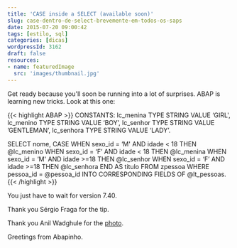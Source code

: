 ```yaml
---
title: 'CASE inside a SELECT (available soon)'
slug: case-dentro-de-select-brevemente-em-todos-os-saps
date: 2015-07-20 09:00:42
tags: [estilo, sql]
categories: [dicas]
wordpressId: 3162
draft: false
resources:
- name: featuredImage
  src: 'images/thumbnail.jpg'
---
```

Get ready because you'll soon be running into a lot of surprises. ABAP is learning new tricks. Look at this one:


{{< highlight ABAP >}}
CONSTANTS:
  lc_menina TYPE STRING VALUE ‘GIRL',
  lc_menino TYPE STRING VALUE ‘BOY’,
  lc_senhor TYPE STRING VALUE ’GENTLEMAN’,
  lc_senhora TYPE STRING VALUE ‘LADY’.

SELECT nome,
 CASE
   WHEN sexo_id = ‘M' AND idade < 18 THEN @lc_menino
   WHEN sexo_id = ‘F’ AND idade < 18 THEN @lc_menina
   WHEN sexo_id = ‘M' AND idade >=18 THEN @lc_senhor
   WHEN sexo_id = ‘F’ AND idade >=18 THEN @lc_senhora
 END AS titulo
FROM zpessoa
WHERE pessoa_id = @pessoa_id
INTO CORRESPONDING FIELDS OF @lt_pessoas.
{{< /highlight >}}

You just have to wait for version 7.40.

Thank you Sérgio Fraga for the tip.

Thank you Anil Wadghule for the [photo][1].

Greetings from Abapinho.

   [1]: https://www.flickr.com/photos/anildigital/8782613247
